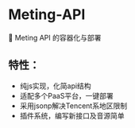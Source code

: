 # Meting-API

🐳 Meting API 的容器化与部署

## 特性：

- 纯js实现，化简api结构
- 适配多个PaaS平台，一键部署
- 采用jsonp解决Tencent系地区限制
- 插件系统，编写新接口及音源简单
